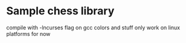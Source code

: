 # Sample chess library

compile with -lncurses flag on gcc
colors and stuff only work on linux platforms for now
